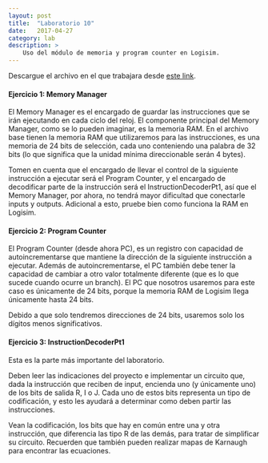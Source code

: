 ```yaml
---
layout: post
title:  "Laboratorio 10"
date:   2017-04-27
category: lab
description: >
    Uso del módulo de memoria y program counter en Logisim.
---
```


Descargue el archivo en el que trabajara desde [este link](https://drive.google.com/file/d/0Byz-R0iYOs4fdjJHdXoxVE9nd1k/view?usp=sharing).

#### Ejercicio 1: Memory Manager
El Memory Manager es el encargado de guardar las instrucciones que se irán ejecutando en cada ciclo del reloj. El componente principal del Memory Manager, como se lo pueden imaginar, es la memoria RAM. En el archivo base tienen la memoria RAM que utilizaremos para las instrucciones, es una memoria de 24 bits de selección, cada uno conteniendo una palabra de 32 bits (lo que significa que la unidad mínima direccionable serán 4 bytes). 

Tomen en cuenta que el encargado de llevar el control de la siguiente instrucción a ejecutar será el Program Counter, y el encargado de decodificar parte de la instrucción será el InstructionDecoderPt1, así que el Memory Manager, por ahora, no tendrá mayor dificultad que conectarle inputs y outputs. Adicional a esto, pruebe bien como funciona la RAM en Logisim.

#### Ejercicio 2: Program Counter

El Program Counter (desde ahora PC), es un registro con capacidad de autoincrementarse que mantiene la dirección de la siguiente instrucción a ejecutar. Además de autoincrementarse, el PC también debe tener la capacidad de cambiar a otro valor totalmente diferente (que es lo que sucede cuando ocurre un branch). El PC que nosotros usaremos para este caso es únicamente de 24 bits, porque la memoria RAM de Logisim llega únicamente hasta 24 bits.

Debido a que solo tendremos direcciones de 24 bits, usaremos solo los dígitos menos significativos.

#### Ejercicio 3: InstructionDecoderPt1
Esta es la parte más importante del laboratorio.

Deben leer las indicaciones del proyecto e implementar un circuito que, dada la instrucción que reciben de input, encienda uno (y únicamente uno) de los bits de salida R, I o J. Cada uno de estos bits representa un tipo de codificación, y esto les ayudará a determinar como deben partir las instrucciones.

Vean la codificación, los bits que hay en común entre una y otra instrucción, que diferencia las tipo R de las demás, para tratar de simplificar su circuito. Recuerden que también pueden realizar mapas de Karnaugh para encontrar las ecuaciones.
